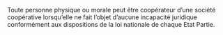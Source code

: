 Toute personne physique ou morale peut être coopérateur d’une société coopérative lorsqu’elle ne fait l’objet d’aucune incapacité juridique conformément aux dispositions de la loi nationale de chaque Etat Partie.